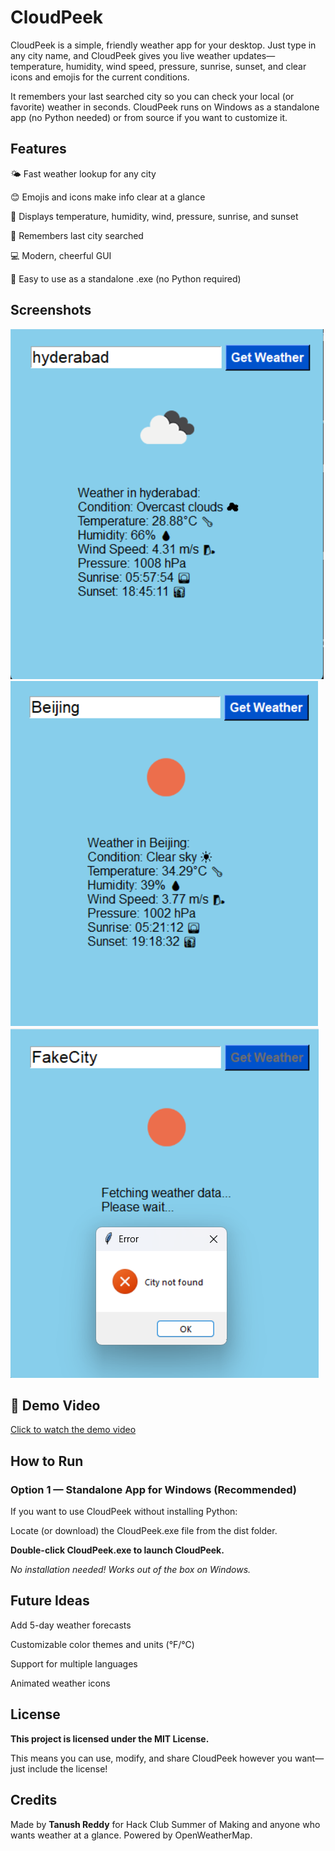 # CloudPeek

CloudPeek is a simple, friendly weather app for your desktop. Just type in any city name, and CloudPeek gives you live weather updates—temperature, humidity, wind speed, pressure, sunrise, sunset, and clear icons and emojis for the current conditions.

It remembers your last searched city so you can check your local (or favorite) weather in seconds. CloudPeek runs on Windows as a standalone app (no Python needed) or from source if you want to customize it.
## Features

🌤️ Fast weather lookup for any city

😊 Emojis and icons make info clear at a glance

🌅 Displays temperature, humidity, wind, pressure, sunrise, and sunset

💾 Remembers last city searched

💻 Modern, cheerful GUI

🚀 Easy to use as a standalone .exe (no Python required)

## Screenshots

![alt text](image.png)
![alt text](image-1.png)
![alt text](image-2.png)

## 🎥 Demo Video

[Click to watch the demo video](https://drive.google.com/file/d/1I26Olnt372FccTdzDBf89vKxjug9Tkol/view?usp=sharing)


## How to Run
### Option 1 — Standalone App for Windows (Recommended)

If you want to use CloudPeek without installing Python:

Locate (or download) the CloudPeek.exe file from the dist folder.

**Double-click CloudPeek.exe to launch CloudPeek.**

_No installation needed! Works out of the box on Windows._

## Future Ideas

Add 5-day weather forecasts

Customizable color themes and units (°F/°C)

Support for multiple languages

Animated weather icons

## License

__This project is licensed under the MIT License.__

This means you can use, modify, and share CloudPeek however you want—just include the license!

## Credits

 Made by __Tanush Reddy__ for Hack Club Summer of Making and anyone who wants weather at a glance. Powered by OpenWeatherMap.
